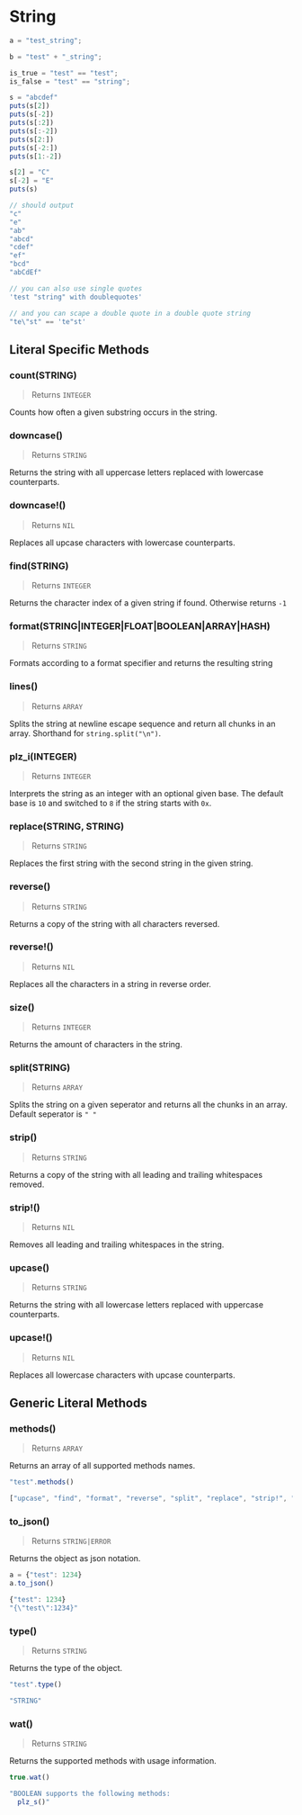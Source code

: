 # String




```js
a = "test_string";

b = "test" + "_string";

is_true = "test" == "test";
is_false = "test" == "string";

s = "abcdef"
puts(s[2])
puts(s[-2])
puts(s[:2])
puts(s[:-2])
puts(s[2:])
puts(s[-2:])
puts(s[1:-2])

s[2] = "C"
s[-2] = "E"
puts(s)

// should output
"c"
"e"
"ab"
"abcd"
"cdef"
"ef"
"bcd"
"abCdEf"

// you can also use single quotes
'test "string" with doublequotes'

// and you can scape a double quote in a double quote string
"te\"st" == 'te"st'

```

## Literal Specific Methods

### count(STRING)
> Returns `INTEGER`

Counts how often a given substring occurs in the string.



### downcase()
> Returns `STRING`

Returns the string with all uppercase letters replaced with lowercase counterparts.



### downcase!()
> Returns `NIL`

Replaces all upcase characters with lowercase counterparts.



### find(STRING)
> Returns `INTEGER`

Returns the character index of a given string if found. Otherwise returns `-1`



### format(STRING|INTEGER|FLOAT|BOOLEAN|ARRAY|HASH)
> Returns `STRING`

Formats according to a format specifier and returns the resulting string



### lines()
> Returns `ARRAY`

Splits the string at newline escape sequence and return all chunks in an array. Shorthand for `string.split("\n")`.



### plz_i(INTEGER)
> Returns `INTEGER`

Interprets the string as an integer with an optional given base. The default base is `10` and switched to `8` if the string starts with `0x`.



### replace(STRING, STRING)
> Returns `STRING`

Replaces the first string with the second string in the given string.



### reverse()
> Returns `STRING`

Returns a copy of the string with all characters reversed.



### reverse!()
> Returns `NIL`

Replaces all the characters in a string in reverse order.



### size()
> Returns `INTEGER`

Returns the amount of characters in the string.



### split(STRING)
> Returns `ARRAY`

Splits the string on a given seperator and returns all the chunks in an array. Default seperator is `" "`



### strip()
> Returns `STRING`

Returns a copy of the string with all leading and trailing whitespaces removed.



### strip!()
> Returns `NIL`

Removes all leading and trailing whitespaces in the string.



### upcase()
> Returns `STRING`

Returns the string with all lowercase letters replaced with uppercase counterparts.



### upcase!()
> Returns `NIL`

Replaces all lowercase characters with upcase counterparts.




## Generic Literal Methods

### methods()
> Returns `ARRAY`

Returns an array of all supported methods names.


```js
"test".methods()

```

```js
["upcase", "find", "format", "reverse", "split", "replace", "strip!", "count", "reverse!", "lines", "downcase!", "upcase!", "size", "plz_i", "strip", "downcase"]

```



### to_json()
> Returns `STRING|ERROR`

Returns the object as json notation.


```js
a = {"test": 1234}
a.to_json()

```

```js
{"test": 1234}
"{\"test\":1234}"

```



### type()
> Returns `STRING`

Returns the type of the object.


```js
"test".type()

```

```js
"STRING"

```



### wat()
> Returns `STRING`

Returns the supported methods with usage information.


```js
true.wat()

```

```js
"BOOLEAN supports the following methods:
  plz_s()"

```



